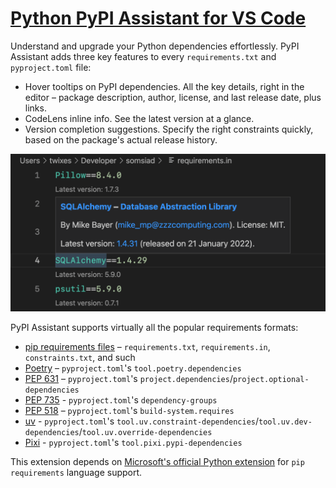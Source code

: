 # [Python PyPI Assistant for VS Code](https://marketplace.visualstudio.com/items?itemName=twixes.pypi-assistant)

Understand and upgrade your Python dependencies effortlessly. PyPI Assistant adds three key features to every `requirements.txt` and `pyproject.toml` file:

-   Hover tooltips on PyPI dependencies. All the key details, right in the editor – package description, author, license, and last release date, plus links.
-   CodeLens inline info. See the latest version at a glance.
-   Version completion suggestions. Specify the right constraints quickly, based on the package's actual release history.

![Extension preview](preview.png)

PyPI Assistant supports virtually all the popular requirements formats:

-   [pip requirements files](https://pip.pypa.io/en/stable/user_guide/#requirements-files) – `requirements.txt`, `requirements.in`, `constraints.txt`, and such
-   [Poetry](https://python-poetry.org/docs/pyproject/#dependencies-and-dependency-groups) – `pyproject.toml`'s `tool.poetry.dependencies`
-   [PEP 631](https://peps.python.org/pep-0631/) – `pyproject.toml`'s `project.dependencies`/`project.optional-dependencies`
-   [PEP 735](https://peps.python.org/pep-0735/) - `pyproject.toml`'s `dependency-groups`
-   [PEP 518](https://peps.python.org/pep-0517/) – `pyproject.toml`'s `build-system.requires`
-   [uv](https://docs.astral.sh/uv/reference/settings/) - `pyproject.toml`'s `tool.uv.constraint-dependencies`/`tool.uv.dev-dependencies`/`tool.uv.override-dependencies`
-   [Pixi](https://pixi.sh/latest/advanced/pyproject_toml/) - `pyproject.toml`'s `tool.pixi.pypi-dependencies`

This extension depends on [Microsoft's official Python extension](https://marketplace.visualstudio.com/items?itemName=ms-python.python) for `pip requirements` language support.
